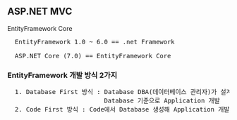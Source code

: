 <h2> ASP.NET MVC </h2>
<label> EntityFramework Core </label>

<pre>
  EntityFramework 1.0 ~ 6.0 == .net Framework
  
  ASP.NET Core (7.0) == EntityFramework Core
</pre>

<h3>EntityFramework 개발 방식 2가지</h3>
<pre>
  1. Database First 방식 : Database DBA(데이터베이스 관리자)가 설계 + 물리적 데이터베이스 완성 상태
                          Database 기준으로 Application 개발
  2. Code First 방식 : Code에서 Database 생성해 Application 개발
</pre>
